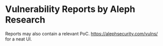 # Vulnerability Reports by Aleph Research #

Reports may also contain a relevant PoC.
https://alephsecurity.com/vulns/ for a neat UI.
